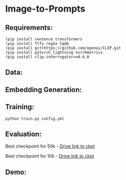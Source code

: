 # Image-to-Prompts

## Requirements:
```
!pip install sentence_transformers
!pip install ftfy regex tqdm
!pip install git+https://github.com/openai/CLIP.git
!pip install pytorch_lightning torchmetrics
!pip install clip-interrogator==0.6.0
```

## Data:

## Embedding Generation:

## Training:
```
python train.py config.yml
```

## Evaluation:

Best checkpoint for 50k - [Drive link to ckpt](https://drive.google.com/file/d/17l8Fsh2VTwJH0HrprU3GtjFtd8maSZ37/view?usp=share_link)

Best checkpoint for 10k - [Drive link to ckpt](https://drive.google.com/file/d/1AXGAxEMAdEC7Cb8IXL_3ngLcmujx-V00/view?usp=share_link)
## Demo:
